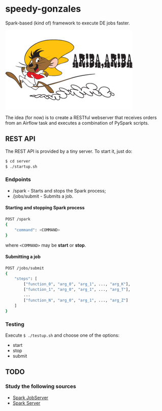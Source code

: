 # speedy-gonzales

Spark-based (kind of) framework to execute DE jobs faster.

![Ariba, Ariba!](logo.png)

The idea (for now) is to create a RESTful webserver that receives orders from an Airflow task and
executes a combination of PySpark scripts.


## REST API

The REST API is provided by a tiny server. To start it, just do:

```bash
$ cd server
$ ./startup.sh
```

### Endpoints

- /spark - Starts and stops the Spark process;
- /jobs/submit - Submits a job.

#### Starting and stopping Spark process

```bash
POST /spark
{
    "command": <COMMAND>
}
```

where `<COMMAND>` may be **start** or **stop**.

#### Submitting a job

```bash
POST /jobs/submit
{
    "steps": [
        ["function_0", "arg_0", "arg_1", ..., "arg_K"],
        ["function_1", "arg_0", "arg_1", ..., "arg_T"],
        ...
        ["function_N", "arg_0", "arg_1", ..., "arg_Z"]
    ]
}
```

### Testing

Execute `$ ./testup.sh` and choose one of the options:

- start
- stop
- submit

## TODO

### Study the following sources

- [Spark JobServer](https://github.com/spark-jobserver/spark-jobserver)
- [Spark Server](https://github.com/spark-server/spark-server)